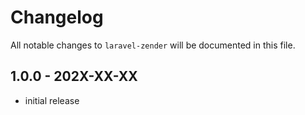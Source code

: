 # Changelog

All notable changes to `laravel-zender` will be documented in this file.

## 1.0.0 - 202X-XX-XX

- initial release
